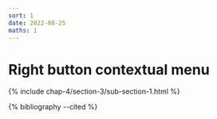 ```yaml
---
sort: 1
date: 2022-08-25
maths: 1
---
```


# Right button contextual menu

{% include chap-4/section-3/sub-section-1.html %}

{% bibliography --cited %}


